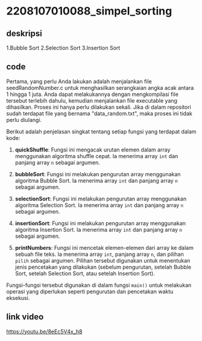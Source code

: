 # 2208107010088_simpel_sorting
## deskripsi
1.Bubble Sort
2.Selection Sort
3.Insertion Sort
## code
Pertama, yang perlu Anda lakukan adalah menjalankan file seedRandomNumber.c untuk menghasilkan serangkaian angka acak antara 1 hingga 1 juta. Anda dapat melakukannya dengan mengkompilasi file tersebut terlebih dahulu, kemudian menjalankan file executable yang dihasilkan. Proses ini hanya perlu dilakukan sekali. Jika di dalam repositori sudah terdapat file yang bernama "data_random.txt", maka proses ini tidak perlu diulangi.


Berikut adalah penjelasan singkat tentang setiap fungsi yang terdapat dalam kode:

1. **quickShuffle**: Fungsi ini mengacak urutan elemen dalam array menggunakan algoritma shuffle cepat. Ia menerima array `int` dan panjang array `n` sebagai argumen.

2. **bubbleSort**: Fungsi ini melakukan pengurutan array menggunakan algoritma Bubble Sort. Ia menerima array `int` dan panjang array `n` sebagai argumen.

3. **selectionSort**: Fungsi ini melakukan pengurutan array menggunakan algoritma Selection Sort. Ia menerima array `int` dan panjang array `n` sebagai argumen.

4. **insertionSort**: Fungsi ini melakukan pengurutan array menggunakan algoritma Insertion Sort. Ia menerima array `int` dan panjang array `n` sebagai argumen.

5. **printNumbers**: Fungsi ini mencetak elemen-elemen dari array ke dalam sebuah file teks. Ia menerima array `int`, panjang array `n`, dan pilihan `pilih` sebagai argumen. Pilihan tersebut digunakan untuk menentukan jenis pencetakan yang dilakukan (sebelum pengurutan, setelah Bubble Sort, setelah Selection Sort, atau setelah Insertion Sort).

Fungsi-fungsi tersebut digunakan di dalam fungsi `main()` untuk melakukan operasi yang diperlukan seperti pengurutan dan pencetakan waktu eksekusi.

## link video
https://youtu.be/8eEc5V4x_h8





